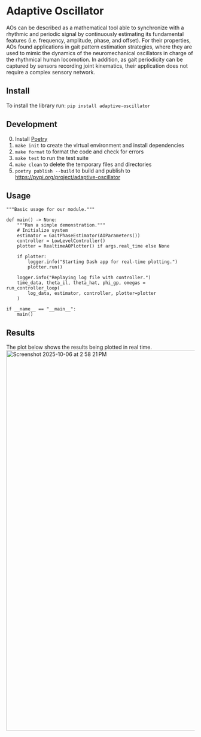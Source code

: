# Adaptive Oscillator
AOs can be described as a mathematical tool able to synchronize with a rhythmic and periodic signal by continuously estimating its fundamental features (i.e. frequency, amplitude, phase, and offset). For their properties, AOs found applications in gait pattern estimation strategies, where they are used to mimic the dynamics of the neuromechanical oscillators in charge of the rhythmical human locomotion. In addition, as gait periodicity can be captured by sensors recording joint kinematics, their application does not require a complex sensory network.

## Install
To install the library run: `pip install adaptive-oscillator`

## Development
0. Install [Poetry](https://python-poetry.org/docs/#installing-with-the-official-installer)
1. `make init` to create the virtual environment and install dependencies
2. `make format` to format the code and check for errors
3. `make test` to run the test suite
4. `make clean` to delete the temporary files and directories
5. `poetry publish --build` to build and publish to https://pypi.org/project/adaptive-oscillator


## Usage
```
"""Basic usage for our module."""

def main() -> None:
    """Run a simple demonstration."""
    # Initialize system
    estimator = GaitPhaseEstimator(AOParameters())
    controller = LowLevelController()
    plotter = RealtimeAOPlotter() if args.real_time else None

    if plotter:
        logger.info("Starting Dash app for real-time plotting.")
        plotter.run()

    logger.info("Replaying log file with controller.")
    time_data, theta_il, theta_hat, phi_gp, omegas = run_controller_loop(
        log_data, estimator, controller, plotter=plotter
    )

if __name__ == "__main__":
    main()
```

## Results
The plot below shows the results being plotted in real time.
<img width="2209" height="1016" alt="Screenshot 2025-10-06 at 2 58 21 PM" src="https://github.com/user-attachments/assets/ac6ff396-0496-4187-81ad-bfc824a72299" />
